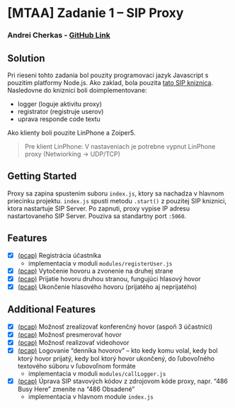 # [MTAA] Zadanie 1 – SIP Proxy
### Andrei Cherkas - [GitHub Link](https://git)

## Solution
Pri rieseni tohto zadania bol pouzity programovaci jazyk Javascript s pouzitim platformy Node.js.
Ako zaklad, bola pouzita [tato SIP kniznica](https://github.com/kirm/sip.js). Nasledovne do kniznici boli doimplementovane:
- logger (loguje aktivitu proxy)
- registrator (registruje userov)
- uprava responde code textu

Ako klienty boli pouzite LinPhone a Zoiper5.
> Pre klient LinPhone: V nastaveniach je potrebne vypnut LinPhone proxy (Netwiorking -> UDP/TCP)

## Getting Started
Proxy sa zapina spustenim suboru `index.js`, ktory sa nachadza v hlavnom priecinku projektu.
`index.js` spusti metodu `.start()` z pouzitej SIP kniznici, ktora nastartuje SIP Server. Po zapnuti, proxy vypise IP adresu nastartovaneho SIP Server. Pouziva sa standartny port `:5060`.

## Features
- [X] [(pcap)](./traces/Register.pcap) Registrácia účastníka  
  - implementacia v moduli `modules/registerUser.js`  
- [X] [(pcap)](./traces/Ringing.pcap) Vytočenie hovoru a zvonenie na druhej strane  
- [X] [(pcap)](./traces/AcceptedCall.pcap) Prijatie hovoru druhou stranou, fungujúci hlasový hovor  
- [X] [(pcap)](./traces/DeclineCancelBusy.pcap) Ukončenie hlasového hovoru (prijatého aj neprijatého)  
  
## Additional Features
- [X] [(pcap)](./traces/Conference.pcap) Možnosť zrealizovať konferenčný hovor (aspoň 3 účastníci)  
- [X] [(pcap)](./traces/CallTransfer.pcap) Možnosť presmerovať hovor  
- [X] [(pcap)](./traces/VideoCall.pcap) Možnosť realizovať videohovor  
- [X] [(pcap)](./traces/Logger.pcap) Logovanie “denníka hovorov” – kto kedy komu volal, kedy bol ktorý hovor prijatý, kedy bol ktorý hovor ukončený, do ľubovoľného textového súboru v ľubovoľnom formáte  
  - implementacia v moduli `modules/callLogger.js`
- [X] [(pcap)](./traces/Logger.pcap) Úprava SIP stavových kódov z zdrojovom kóde proxy, napr. “486 Busy Here” zmeníte na “486 Obsadené”
  - implementacia v hlavnom module `index.js`
